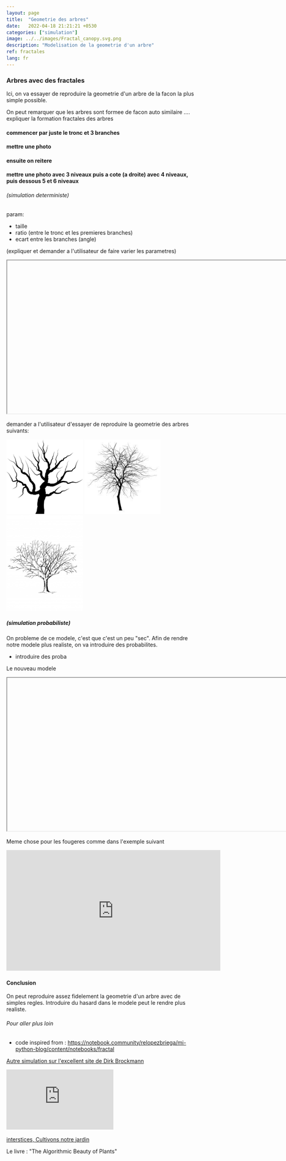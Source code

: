 ```yaml
---
layout: page
title:  "Geometrie des arbres"
date:   2022-04-18 21:21:21 +0530
categories: ["simulation"]
image: ../../images/Fractal_canopy.svg.png
description: "Modelisation de la geometrie d'un arbre"
ref: fractales
lang: fr
---
```



### Arbres avec des fractales

Ici, on va essayer de reproduire la geometrie d'un arbre de la facon la plus simple possible.

On peut remarquer que les arbres sont formee de facon auto similaire .... expliquer la formation fractales des arbres



#### commencer par juste le tronc et 3 branches

#### mettre une photo

#### ensuite on reitere

#### mettre une photo avec 3 niveaux puis a cote (a droite) avec 4 niveaux, puis dessous 5 et 6 niveaux


###### (simulation deterministe)

param:
- taille
- ratio (entre le tronc et les premieres branches)
- ecart entre les branches (angle)

(expliquer et demander a l'utilisateur de faire varier les parametres)

<iframe width="800" height="400" src=""></iframe>


demander a l'utilisateur d'essayer de reproduire la geometrie des arbres suivants:


<img src="/images/images_arbres/silhouette-5602776__340.png" width="200"/>
<img src="/images/images_arbres/téléchargement.jpeg" width="200"/>
<img src="/images/images_arbres/tree-1409159715eln.jpg" width="200"/>


##### (simulation probabiliste)

On probleme de ce modele, c'est que c'est un peu "sec". Afin de rendre notre modele plus realiste, on va introduire des probabilites.

- introduire des proba

Le nouveau modele

<iframe width="800" height="400" src=""></iframe>






Meme chose pour les fougeres comme dans l'exemple suivant

<iframe width="560" height="315" src="https://www.youtube.com/embed/Zh4oVYty61M" title="YouTube video player" frameborder="0" allow="accelerometer; autoplay; clipboard-write; encrypted-media; gyroscope; picture-in-picture" allowfullscreen></iframe>


#### Conclusion

On peut reproduire assez fidelement la geometrie d'un arbre avec de simples regles. Introduire du hasard dans le modele peut le rendre plus realiste.




###### Pour aller plus loin

- code inspired from : https://notebook.community/relopezbriega/mi-python-blog/content/notebooks/fractal

[Autre simulation sur l'excellent site de Dirk Brockmann](https://www.complexity-explorables.org/explorables/weeds-and-trees/)

<iframe width="280" height="157" src="https://www.youtube.com/embed/iFA3g_4myFw" title="YouTube video player" frameborder="0" allow="accelerometer; autoplay; clipboard-write; encrypted-media; gyroscope; picture-in-picture" allowfullscreen></iframe>

[interstices, Cultivons notre jardin](https://interstices.info/cultivons-notre-jardin/)

Le livre : "The Algorithmic Beauty of Plants"






